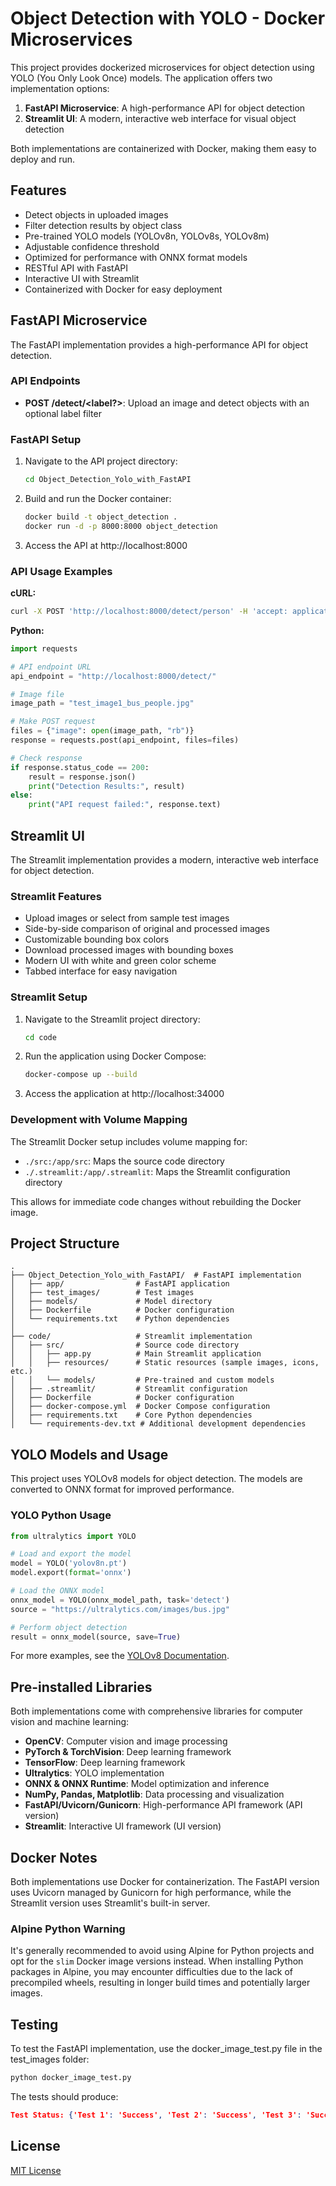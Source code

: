 # Object Detection with YOLO - Docker Microservices

This project provides dockerized microservices for object detection using YOLO (You Only Look Once) models. The application offers two implementation options:

1. **FastAPI Microservice**: A high-performance API for object detection
2. **Streamlit UI**: A modern, interactive web interface for visual object detection

Both implementations are containerized with Docker, making them easy to deploy and run.

## Features

- Detect objects in uploaded images
- Filter detection results by object class
- Pre-trained YOLO models (YOLOv8n, YOLOv8s, YOLOv8m)
- Adjustable confidence threshold
- Optimized for performance with ONNX format models
- RESTful API with FastAPI
- Interactive UI with Streamlit
- Containerized with Docker for easy deployment

## FastAPI Microservice

The FastAPI implementation provides a high-performance API for object detection.

### API Endpoints

- **POST /detect/<label?>**: Upload an image and detect objects with an optional label filter

### FastAPI Setup

1. Navigate to the API project directory:

    ```bash
    cd Object_Detection_Yolo_with_FastAPI
    ```

2. Build and run the Docker container:

    ```bash
    docker build -t object_detection .
    docker run -d -p 8000:8000 object_detection
    ```

3. Access the API at http://localhost:8000

### API Usage Examples

**cURL:**
```bash
curl -X POST 'http://localhost:8000/detect/person' -H 'accept: application/json' -H 'Content-Type: multipart/form-data' -F 'image=@bus.JPG;type=image/jpeg'
```

**Python:**
```python
import requests

# API endpoint URL
api_endpoint = "http://localhost:8000/detect/"

# Image file
image_path = "test_image1_bus_people.jpg"

# Make POST request
files = {"image": open(image_path, "rb")}
response = requests.post(api_endpoint, files=files)

# Check response
if response.status_code == 200:
    result = response.json()
    print("Detection Results:", result)
else:
    print("API request failed:", response.text)
```

## Streamlit UI

The Streamlit implementation provides a modern, interactive web interface for object detection.

### Streamlit Features

- Upload images or select from sample test images
- Side-by-side comparison of original and processed images
- Customizable bounding box colors
- Download processed images with bounding boxes
- Modern UI with white and green color scheme
- Tabbed interface for easy navigation

### Streamlit Setup

1. Navigate to the Streamlit project directory:

    ```bash
    cd code
    ```

2. Run the application using Docker Compose:

    ```bash
    docker-compose up --build
    ```

3. Access the application at http://localhost:34000

### Development with Volume Mapping

The Streamlit Docker setup includes volume mapping for:

- `./src:/app/src`: Maps the source code directory
- `./.streamlit:/app/.streamlit`: Maps the Streamlit configuration directory

This allows for immediate code changes without rebuilding the Docker image.

## Project Structure

```
.
├── Object_Detection_Yolo_with_FastAPI/  # FastAPI implementation
│   ├── app/                # FastAPI application
│   ├── test_images/        # Test images
│   ├── models/             # Model directory
│   ├── Dockerfile          # Docker configuration
│   └── requirements.txt    # Python dependencies
│
├── code/                   # Streamlit implementation
│   ├── src/                # Source code directory
│   │   ├── app.py          # Main Streamlit application
│   │   ├── resources/      # Static resources (sample images, icons, etc.)
│   │   └── models/         # Pre-trained and custom models
│   ├── .streamlit/         # Streamlit configuration
│   ├── Dockerfile          # Docker configuration
│   ├── docker-compose.yml  # Docker Compose configuration
│   ├── requirements.txt    # Core Python dependencies
│   └── requirements-dev.txt # Additional development dependencies
```

## YOLO Models and Usage

This project uses YOLOv8 models for object detection. The models are converted to ONNX format for improved performance.

### YOLO Python Usage

```python
from ultralytics import YOLO

# Load and export the model
model = YOLO('yolov8n.pt')  
model.export(format='onnx')

# Load the ONNX model
onnx_model = YOLO(onnx_model_path, task='detect')
source = "https://ultralytics.com/images/bus.jpg"

# Perform object detection
result = onnx_model(source, save=True)
```

For more examples, see the [YOLOv8 Documentation](https://docs.ultralytics.com).

## Pre-installed Libraries

Both implementations come with comprehensive libraries for computer vision and machine learning:

- **OpenCV**: Computer vision and image processing
- **PyTorch & TorchVision**: Deep learning framework
- **TensorFlow**: Deep learning framework
- **Ultralytics**: YOLO implementation
- **ONNX & ONNX Runtime**: Model optimization and inference
- **NumPy, Pandas, Matplotlib**: Data processing and visualization
- **FastAPI/Uvicorn/Gunicorn**: High-performance API framework (API version)
- **Streamlit**: Interactive UI framework (UI version)

## Docker Notes

Both implementations use Docker for containerization. The FastAPI version uses Uvicorn managed by Gunicorn for high performance, while the Streamlit version uses Streamlit's built-in server.

### Alpine Python Warning

It's generally recommended to avoid using Alpine for Python projects and opt for the `slim` Docker image versions instead. When installing Python packages in Alpine, you may encounter difficulties due to the lack of precompiled wheels, resulting in longer build times and potentially larger images.

## Testing

To test the FastAPI implementation, use the docker_image_test.py file in the test_images folder:

```bash
python docker_image_test.py
```

The tests should produce:
```json
Test Status: {'Test 1': 'Success', 'Test 2': 'Success', 'Test 3': 'Success'}
```

## License

[MIT License](LICENSE)
